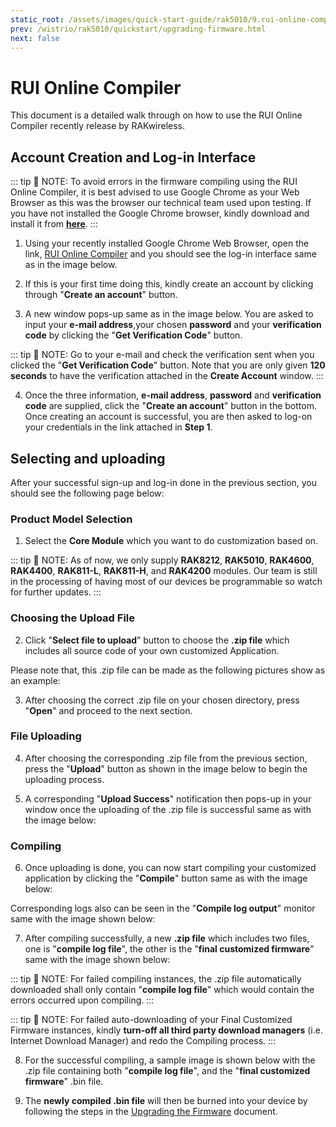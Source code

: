 ```yaml
---
static_root: /assets/images/quick-start-guide/rak5010/9.rui-online-compiler
prev: /wistrio/rak5010/quickstart/upgrading-firmware.html
next: false
---
```


# RUI Online Compiler

This document is a detailed walk through on how to use the RUI Online Compiler recently release by RAKwireless. 

## Account Creation and Log-in Interface

::: tip 📝 NOTE:
 To avoid errors in the firmware compiling using the RUI Online Compiler, it is best advised to use Google Chrome as your Web Browser as this was the browser our technical team used upon testing. If you have not installed the Google Chrome browser, kindly download and install it from **[here](https://www.google.com/chrome/)**.
:::

1. Using your recently installed Google Chrome Web Browser, open the link, [RUI Online Compiler](http://47.112.137.11:12090/#/user/login) and you should see the log-in interface same as in the image below.

<rk-img
  :src="`${$frontmatter.static_root}/b1osq3zcjjisbeqhbw5v.png`"
  width="60%"
  figure-number="1"
  caption="RUI Online Compiler Log-in Window"
/>

2. If this is your first time doing this, kindly create an account by clicking through "**Create an account**" button.

3. A new window pops-up same as in the image below. You are asked to input your **e-mail address**,your chosen **password** and your **verification code** by clicking the "**Get Verification Code**" button.

<rk-img
  :src="`${$frontmatter.static_root}/braswhitebuh33oaz3ns.png`"
  width="60%"
  figure-number="2"
  caption="RUI Online Compiler Sign-up Window"
/>

::: tip 📝 NOTE:
 Go to your e-mail and check the verification sent when you clicked the "**Get Verification Code**" button. Note that you are only given **120 seconds** to have the verification attached in the **Create Account** window.
:::

4. Once the three information, **e-mail address**, **password** and **verification code** are supplied, click the "**Create an account**" button in the bottom. Once creating an account is successful, you are then asked to log-on your credentials in the link attached in **Step 1**.

## Selecting and uploading

After your successful sign-up and log-in done in the previous section, you should see the following page below:

<rk-img
  :src="`${$frontmatter.static_root}/sc05a2h4fxqgiuit8ltj.png`"
  width="100%"
  figure-number="3"
  caption="RUI Online Compiler Dashboard"
/>

### Product Model Selection

1. Select the **Core Module** which you want to do customization based on.

::: tip 📝 NOTE:
 As of now, we only supply **RAK8212**, **RAK5010**, **RAK4600**, **RAK4400**, **RAK811-L**, **RAK811-H**, and **RAK4200** modules. Our team is still in the processing of having most of our devices be programmable so watch for further updates.
:::

### Choosing the Upload File

2. Click "**Select file to upload**” button to choose the **.zip file** which includes all source code of your own customized Application.

<rk-img
  :src="`${$frontmatter.static_root}/berjqqxwurxifkoikdrb.png`"
  width="100%"
  figure-number="4"
  caption="Choosing your Customized .zip file in the RUI Online Compiler"
/>

Please note that, this .zip file can be made as the following pictures show as an example:

<rk-img
  :src="`${$frontmatter.static_root}/bulgldidt55ohueksrcg.png`"
  width="100%"
  figure-number="5"
  caption="Sample files in the Customized Application .zip File"
/>

3. After choosing the correct .zip file on your chosen directory, press "**Open**" and proceed to the next section.

### File Uploading

4. After choosing the corresponding .zip file from the previous section, press the "**Upload**" button as shown in the image below to begin the uploading process.

<rk-img
  :src="`${$frontmatter.static_root}/dmxy8pph3jd6lzwh3l1z.png`"
  width="100%"
  figure-number="6"
  caption="RUI Online Compiler Uploading"
/>

5. A corresponding "**Upload Success**" notification then pops-up in your window once the uploading of the .zip file is successful same as with the image below:

<rk-img
  :src="`${$frontmatter.static_root}/tjkmvecfptby0ilwwqkc.png`"
  width="100%"
  figure-number="7"
  caption="RUI Online Compiler Uploading Success"
/>

### Compiling

6. Once uploading is done, you can now start compiling your customized application by clicking the "**Compile**" button same as with the image below:

<rk-img
  :src="`${$frontmatter.static_root}/hyrhkcj18gz4tgccqwko.png`"
  width="100%"
  figure-number="8"
  caption="RUI Online Compiler Compiling"
/>

Corresponding logs also can be seen in the "**Compile log output**" monitor same with the image shown below:

<rk-img
  :src="`${$frontmatter.static_root}/hxjpzr1sv5nw0a5ipuhi.png`"
  width="100%"
  figure-number="9"
  caption="RUI Online Compiler Compiling Logs"
/>

7. After compiling successfully, a new **.zip file** which includes two files, one is "**compile log file**", the other is the "**final customized firmware**" same with the image shown below:

<rk-img
  :src="`${$frontmatter.static_root}/eckuj9mipbwefieupcpz.png`"
  width="100%"
  figure-number="10"
  caption=" Final Customized Firmware Auto-downloaded"
/>

::: tip 📝 NOTE:
 For failed compiling instances, the .zip file automatically downloaded shall only contain "**compile log file**" which would contain the errors occurred upon compiling.
:::

::: tip 📝 NOTE:
 For failed auto-downloading of your Final Customized Firmware instances, kindly **turn-off all third party download managers** (i.e. Internet Download Manager) and redo the Compiling process.
:::

8. For the successful compiling, a sample image is shown below with the .zip file containing both "**compile log file**", and the "**final customized firmware**" .bin file.

<rk-img
  :src="`${$frontmatter.static_root}/aca52o0ukf3kzcoriatp.png`"
  width="60%"
  figure-number="11"
  caption="Final Customized Firmware sample File"
/>

9. The **newly compiled .bin file** will then be burned into your device by following the steps in the [Upgrading the Firmware](upgrading-firmware) document.
